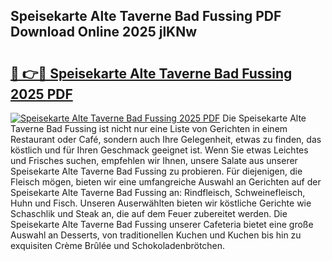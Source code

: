 ## Speisekarte Alte Taverne Bad Fussing PDF Download Online 2025 jlKNw

# <h2><a href="http://gc6oqr.nevu.top/?p=Speisekarte+Alte+Taverne+Bad+Fussing">🔗 👉🔴 Speisekarte Alte Taverne Bad Fussing 2025 PDF</a></h2>

[![Speisekarte Alte Taverne Bad Fussing 2025 PDF](https://i.imgur.com/dBaPXMq.png)](http://gc6oqr.nevu.top/?p=Speisekarte+Alte+Taverne+Bad+Fussing)
Die Speisekarte Alte Taverne Bad Fussing ist nicht nur eine Liste von Gerichten in einem Restaurant oder Café, sondern auch Ihre Gelegenheit, etwas zu finden, das köstlich und für Ihren Geschmack geeignet ist. Wenn Sie etwas Leichtes und Frisches suchen, empfehlen wir Ihnen, unsere Salate aus unserer Speisekarte Alte Taverne Bad Fussing zu probieren. Für diejenigen, die Fleisch mögen, bieten wir eine umfangreiche Auswahl an Gerichten auf der Speisekarte Alte Taverne Bad Fussing an: Rindfleisch, Schweinefleisch, Huhn und Fisch. Unseren Auserwählten bieten wir köstliche Gerichte wie Schaschlik und Steak an, die auf dem Feuer zubereitet werden. Die Speisekarte Alte Taverne Bad Fussing unserer Cafeteria bietet eine große Auswahl an Desserts, von traditionellen Kuchen und Kuchen bis hin zu exquisiten Crème Brûlée und Schokoladenbrötchen.
